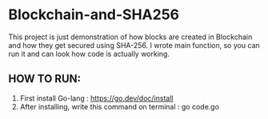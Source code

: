 # Blockchain-and-SHA256 
This project is just demonstration of how blocks are created in Blockchain and how they get secured using SHA-256.
I wrote main function, so you can run it and can look how code is actually working.

## HOW TO RUN:
1. First install Go-lang : https://go.dev/doc/install
2. After installing, write this command on terminal : go code.go
